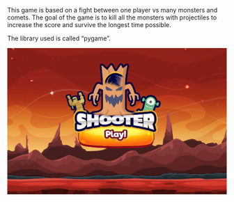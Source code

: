 This game is based on a fight between one player vs many monsters and comets. The goal of the game is to kill all the monsters with projectiles to increase the score and survive the longest time possible.

The library used is called “pygame”.

![5x5](start_img.PNG)
